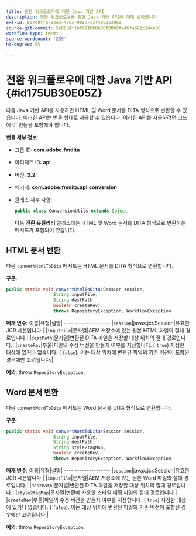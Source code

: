 ```yaml
---
title: 전환 워크플로우에 대한 Java 기반 API
description: 전환 워크플로우를 위한 Java 기반 API에 대해 알아봅니다
exl-id: 807d9ffa-23e3-476c-992d-c1f495233892
source-git-commit: 5e0584f1bf0216b8b00f00b9fe46fa682c244e08
workflow-type: tm+mt
source-wordcount: '259'
ht-degree: 0%

---
```


# 전환 워크플로우에 대한 Java 기반 API {#id175UB30E05Z}

다음 Java 기반 API를 사용하면 HTML 및 Word 문서를 DITA 형식으로 변환할 수 있습니다. 이러한 API는 번들 형태로 사용할 수 있습니다. 이러한 API를 사용하려면 코드에 이 번들을 포함해야 합니다.

**번들 세부 정보**:

- 그룹 ID: **com.adobe.fmdita**

- 아티팩트 ID: **api**

- 버전: **3.2**

- 패키지: **com.adobe.fmdita.api.conversion**

- 클래스 세부 사항:

  ```JAVA
  public class ConversionUtils extends Object
  ```

  다음 **전환 유틸리티** 클래스에는 HTML 및 Word 문서를 DITA 형식으로 변환하는 메서드가 포함되어 있습니다.


## HTML 문서 변환

다음 `convertHtmlToDita` 메서드는 HTML 문서를 DITA 형식으로 변환합니다.

**구문**:

```JAVA
public static void convertHtmlToDita(Session session, 
                  String inputFile, 
                  String destPath, 
                  boolean createRev) 
                  throws RepositoryException, WorkflowException
```

**매개 변수**: 이름|유형|설명| ---- --------------- |`session`|javax.jcr.Session|유효한 JCR 세션입니다.| |`inputFile`|문자열|AEM 저장소에 있는 원본 HTML 파일의 절대 경로입니다.| |`destPath`|문자열|변환된 DITA 파일을 저장할 대상 위치의 절대 경로입니다.| |`createRev`|부울|파일의 수정 버전을 만들지 여부를 지정합니다. \( `true`\) 지정한 대상에 있거나 없습니다. \( `false`\). 이는 대상 위치에 변환된 파일의 기존 버전이 포함된 경우에만 고려됩니다.|

**예외**: throw `RepositoryException`.

## Word 문서 변환

다음 ``convertWordToDita`` 메서드는 Word 문서를 DITA 형식으로 변환합니다.

**구문**:

```JAVA
public static void convertWordToDita(Session session, 
                  String inputFile,
                  String destPath, 
                  String style2tagMap, 
                  boolean createRev) 
                  throws RepositoryException, WorkflowException
```

**매개 변수**: 이름|유형|설명| ---- --------------- |`session`|javax.jcr.Session|유효한 JCR 세션입니다.| |`inputFile`|문자열|AEM 저장소에 있는 원본 Word 파일의 절대 경로입니다.| |`destPath`|문자열|변환된 DITA 파일을 저장할 대상 위치의 절대 경로입니다.| |`style2tagMap`|문자열|변환에 사용할 스타일 매핑 파일의 절대 경로입니다.| |`createRev`|부울|파일의 수정 버전을 만들지 여부를 지정합니다. \( `true`\) 지정한 대상에 있거나 없습니다. \( `false`\). 이는 대상 위치에 변환된 파일의 기존 버전이 포함된 경우에만 고려됩니다.|

**예외**: throw `RepositoryException`.
